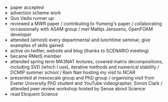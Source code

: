 - paper accepted
- advection scheme work
- Quo Vadis runner up
- reviewed a MWR paper
/ contributing to Yumeng's paper
/ collaborating occassionally with ASAM group
/ met Mattijs Janssens, OpenFOAM developer
- attended (almost) every departmental and lunchtime seminar, give examples of skills gained
- active on twitter, website and blog (thanks to SCENARIO meeting)
- became RMetS member
- attended spring term MA3NAT lectures, covered matrix decompositions, including SVD (which I use), iterative methods and numerical stability
/ DCMIP summer school
/ Ram Nair hosting my visit to NCAR
- presented at mesoscale group and PhD group
/ organising visit from Exeter University PhD student and YouTube videographer, Simon Clark
/ attended peer review workshop hosted by Sense about Science
- read Eloquent Science
